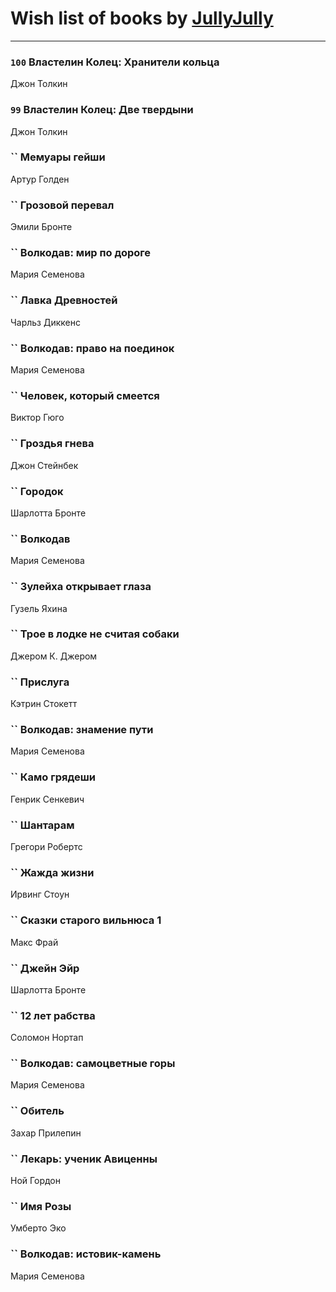 # Wish list of books by [JullyJully](https://plus.google.com/u/0/117443283415472077372/)
---

### `100` Властелин Колец: Хранители кольца
Джон Толкин

### `99` Властелин Колец: Две твердыни
Джон Толкин

### `` Мемуары гейши
Артур Голден

### `` Грозовой перевал
Эмили Бронте

### `` Волкодав: мир по дороге
Мария Семенова

### `` Лавка Древностей
Чарльз Диккенс

### `` Волкодав: право на поединок
Мария Семенова

### `` Человек, который смеется
Виктор Гюго

### `` Гроздья гнева
Джон Стейнбек

### `` Городок
Шарлотта Бронте

### `` Волкодав
Мария Семенова

### `` Зулейха открывает глаза
Гузель Яхина

### `` Трое в лодке не считая собаки
Джером К. Джером

### `` Прислуга
Кэтрин Стокетт

### `` Волкодав: знамение пути
Мария Семенова

### `` Камо грядеши
Генрик Сенкевич

### `` Шантарам
Грегори Робертс

### `` Жажда жизни
Ирвинг Стоун

### `` Сказки старого вильнюса 1
Макс Фрай

### `` Джейн Эйр
Шарлотта Бронте

### `` 12 лет рабства
Соломон Нортап

### `` Волкодав: самоцветные горы
Мария Семенова

### `` Обитель
Захар Прилепин

### `` Лекарь: ученик Авиценны
Ной Гордон

### `` Имя Розы
Умберто Эко

### `` Волкодав: истовик-камень
Мария Семенова

